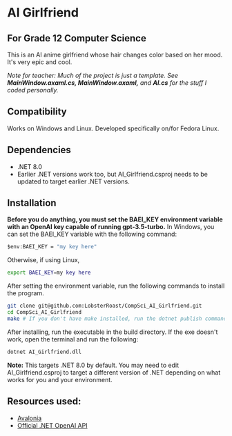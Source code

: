 # AI Girlfriend
## For Grade 12 Computer Science
This is an AI anime girlfriend whose hair changes color based on her mood. It's very epic and cool.

*Note for teacher: Much of the project is just a template. See **MainWindow.axaml.cs, MainWindow.axaml,** and **AI.cs** for the stuff I coded personally.*

## Compatibility
Works on Windows and Linux. Developed specifically on/for Fedora Linux.

## Dependencies
- .NET 8.0
-   Earlier .NET versions work too, but AI_Girlfriend.csproj needs to be updated to target earlier .NET versions.

## Installation
**Before you do anything, you must set the BAEI_KEY environment variable with an OpenAI key capable of running gpt-3.5-turbo.**
In Windows, you can set the BAEI_KEY variable with the following command:
```bat
$env:BAEI_KEY = "my key here"
```
Otherwise, if using Linux,
```bash
export BAEI_KEY=my key here
```
After setting the environment variable, run the following commands to install the program.
```bash
git clone git@github.com:LobsterRoast/CompSci_AI_Girlfriend.git
cd CompSci_AI_Girlfriend
make # If you don't have make installed, run the dotnet publish command inside the Makefile
```
After installing, run the executable in the build directory. If the exe doesn't work, open the terminal and run the following:
```bash
dotnet AI_Girlfriend.dll
```


**Note:** This targets  .NET 8.0 by default. You may need to edit AI_Girlfriend.csproj to target a different version of .NET depending on what works for you and your environment.

## Resources used:
- [Avalonia](https://avaloniaui.net/)
- [Official .NET OpenAI API](https://github.com/openai/openai-dotnet)
